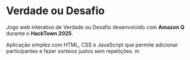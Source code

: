 # Verdade ou Desafio
Jogo web interativo de Verdade ou Desafio desenvolvido com **Amazon Q** durante o **HackTown 2025**.

Aplicação simples com HTML, CSS e JavaScript que permite adicionar participantes e fazer sorteios justos sem repetições.
m